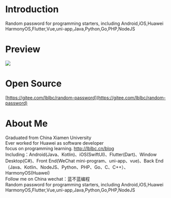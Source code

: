 # Introduction
Random password for programming starters, including Android,iOS,Huawei HarmonyOS,Flutter,Vue,uni-app,Java,Python,Go,PHP,NodeJS


# Preview
![](https://p3-juejin.byteimg.com/tos-cn-i-k3u1fbpfcp/8e1c10e43acd44b6bf7325c439c6d709~tplv-k3u1fbpfcp-zoom-1.image)

# Open Source
[https://gitee.com/lblbc/random-password](https://gitee.com/lblbc/random-password)

# About Me
Graduated from China Xiamen University  
Ever worked for Huawei as software developer  
focus on programming learning. http://lblbc.cn/blog  
Including：Android(Java、Kotlin)、iOS(SwiftUI)、Flutter(Dart)、Window Desktop(C#)、Front End(WeChat mini-program、uni-app、vue)、Back End（Java、Kotlin、NodeJS、Python、PHP、Go、C、C++）、HarmonyOS(Huawei)  
Follow me on China wechat：蓝不蓝编程  
Random password for programming starters, including Android,iOS,Huawei HarmonyOS,Flutter,Vue,uni-app,Java,Python,Go,PHP,NodeJS
